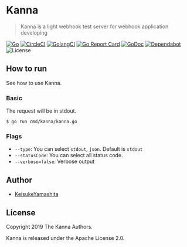 # Kanna

> Kanna is a light webhook test server for webhook application developing

[![Go][go-badge]][go]
[![CircleCI](https://circleci.com/gh/KeisukeYamashita/kanna.svg?style=svg&circle-token=f8c88dac122efb85847edff652e653c1111c07d1)](https://circleci.com/gh/KeisukeYamashita/kanna)
[![GolangCI][golangci-badge]][golangci]
[![Go Report Card][go-report-card-badge]][go-report-card]
[![GoDoc][godoc-badge]][godoc]
[![Dependabot][dependabot-badge]][dependabot]
![License](https://img.shields.io/badge/license-Apache%202.0-%23E93424)

## How to run

See how to use Kanna.

### Basic

The request will be in stdout.

```
$ go run cmd/kanna/kanna.go
```

### Flags

* `--type`: You can select `stdout`, `json`. Default is `stdout`
* `--statusCode`: You can select all status code. 
* `--verbose=false`: Verbose output

## Author

* [KeisukeYamashita](https://github.com/KeisukeYamashita)

## License

Copyright 2019 The Kanna Authors. 

Kanna is released under the Apache License 2.0.

<!-- badge links -->
[go]: https://golang.org/dl
[go-badge]: https://img.shields.io/badge/Go-1.13-blue

[godoc]: https://godoc.org/github.com/KeisukeYamashita/kanna
[godoc-badge]: https://img.shields.io/badge/godoc.org-reference-blue.svg

[golangci]: https://golangci.com/r/github.com/KeisukeYamashita/kanna
[golangci-badge]: https://golangci.com/badges/github.com/KeisukeYamashita/kanna.svg

[go-report-card]: https://goreportcard.com/report/github.com/KeisukeYamashita/kanna
[go-report-card-badge]: https://goreportcard.com/badge/github.com/KeisukeYamashita/kanna

[dependabot]: https://dependabot.com 
[dependabot-badge]: https://badgen.net/badge/icon/Dependabot?icon=dependabot&label&color=blue
